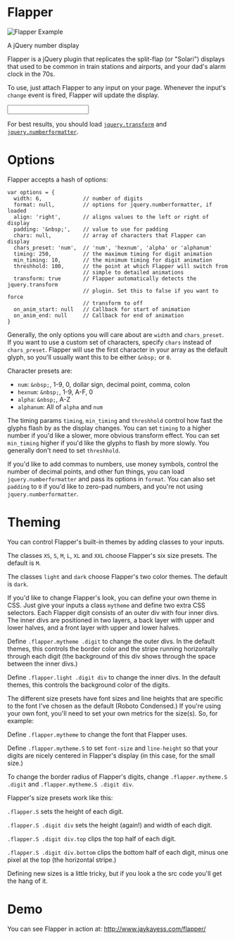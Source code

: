 Flapper
=======

![Flapper Example](/img/flapper.gif?raw=true "Flapper in Action")


A jQuery number display

Flapper is a jQuery plugin that replicates the split-flap (or "Solari") displays that used to be common
in train stations and airports, and your dad's alarm clock in the 70s.

To use, just attach Flapper to any input on your page. Whenever the input's `change` event is fired,
Flapper will update the display.

  <input id="display" />
  
  <script type="text/javascript">
    $('#display').flapper().val('1234').change();
  </script>

For best results, you should load <a href="https://github.com/heygrady/transform">`jquery.transform`</a>
and <a href="https://code.google.com/p/jquery-numberformatter/">`jquery.numberformatter`</a>.

Options
=======

Flapper accepts a hash of options:

    var options = {
      width: 6,             // number of digits
      format: null,         // options for jquery.numberformatter, if loaded
      align: 'right',       // aligns values to the left or right of display
      padding: '&nbsp;',    // value to use for padding
      chars: null,          // array of characters that Flapper can display
      chars_preset: 'num',  // 'num', 'hexnum', 'alpha' or 'alphanum'
      timing: 250,          // the maximum timing for digit animation
      min_timing: 10,       // the minimum timing for digit animation
      threshhold: 100,      // the point at which Flapper will switch from
                            // simple to detailed animations
      transform: true       // Flapper automatically detects the jquery.transform
                            // plugin. Set this to false if you want to force
                            // transform to off
      on_anim_start: null   // Callback for start of animation
      on_anim_end: null     // Callback for end of animation
    }

Generally, the only options you will care about are `width` and `chars_preset`. If you want to use a custom
set of characters, specify `chars` instead of `chars_preset`. Flapper will use the first character in your array
as the default glyph, so you'll usually want this to be either `&nbsp;` or `0`.

Character presets are:
* `num`: `&nbsp;`, 1-9, 0, dollar sign, decimal point, comma, colon
* `hexnum`: `&nbsp;`, 1-9, A-F, 0
* `alpha`: `&nbsp;`, A-Z
* `alphanum`: All of `alpha` and `num`

The timing params `timing`, `min_timing` and `threshhold` control how fast the glyphs flash by as the display
changes. You can set `timing` to a higher number if you'd like a slower, more obvious transform effect. You
can set `min_timing` higher if you'd like the glyphs to flash by more slowly. You generally don't need to set
`threshhold`.

If you'd like to add commas to numbers, use money symbols, control the number of decimal points, and other
fun things, you can load `jquery.numberformatter` and pass its options in `format`. You can also set `padding`
to `0` if you'd like to zero-pad numbers, and you're not using `jquery.numberformatter`.

Theming
=======

You can control Flapper's built-in themes by adding classes to your inputs.

The classes `XS`, `S`, `M`, `L`, `XL` and `XXL` choose Flapper's six size presets. The default is `M`.

The classes `light` and `dark` choose Flapper's two color themes. The default is `dark`.

If you'd like to change Flapper's look, you can define your own theme in CSS. Just give your inputs a class `mytheme`
and define two extra CSS selectors. Each Flapper digit consists of an outer div with four inner divs. The inner
divs are positioned in two layers, a back layer with upper and lower halves, and a front layer with upper and lower
halves.

Define `.flapper.mytheme .digit` to change the outer divs. In the default themes, this controls the
border color and the stripe running horizontally through each digit (the background of this div shows through
the space between the inner divs.)

Define `.flapper.light .digit div` to change the inner divs. In the default themes, this controls the background color
of the digits.

The different size presets have font sizes and line heights that are specific to the font I've chosen as the default
(Roboto Condensed.) If you're using your own font, you'll need to set your own metrics for the size(s). So, for
example:

Define `.flapper.mytheme` to change the font that Flapper uses.

Define `.flapper.mytheme.S` to set `font-size` and `line-height` so that your digits are nicely centered in
Flapper's display (in this case, for the small size.)

To change the border radius of Flapper's digits, change `.flapper.mytheme.S .digit` and `.flapper.mytheme.S .digit div`.

Flapper's size presets work like this:

`.flapper.S` sets the height of each digit.

`.flapper.S .digit div` sets the height (again!) and width of each digit.

`.flapper.S .digit div.top` clips the top half of each digit.

`.flapper.S .digit div.bottom` clips the bottom half of each digit, minus one pixel at the top (the horizontal stripe.)

Defining new sizes is a little tricky, but if you look a the src code you'll get the hang of it.

Demo
====

You can see Flapper in action at: http://www.jaykayess.com/flapper/
